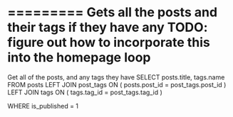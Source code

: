 =========
Gets all the posts and their tags if they have any
TODO: figure out how to incorporate this into the homepage loop
=========

Get all of the posts, and any tags they have
SELECT posts.title, tags.name
FROM posts
LEFT JOIN post_tags
ON ( posts.post_id = post_tags.post_id )
LEFT JOIN tags
ON ( tags.tag_id = post_tags.tag_id )

WHERE is_published = 1
